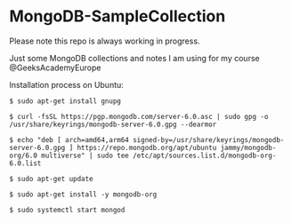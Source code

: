 # MongoDB-SampleCollection

Please note this repo is always working in progress.


Just some MongoDB collections and notes I am using for my course @GeeksAcademyEurope

Installation process on Ubuntu: 

```
$ sudo apt-get install gnupg

$ curl -fsSL https://pgp.mongodb.com/server-6.0.asc | sudo gpg -o /usr/share/keyrings/mongodb-server-6.0.gpg --dearmor

$ echo "deb [ arch=amd64,arm64 signed-by=/usr/share/keyrings/mongodb-server-6.0.gpg ] https://repo.mongodb.org/apt/ubuntu jammy/mongodb-org/6.0 multiverse" | sudo tee /etc/apt/sources.list.d/mongodb-org-6.0.list

$ sudo apt-get update

$ sudo apt-get install -y mongodb-org

$ sudo systemctl start mongod
```


